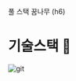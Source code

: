 풀 스택 꿈나무 (h6)
# 기술스택 👺
![git](https://img.shields.io/badge/-Git-F05032?style=for-the-badge&logo=git&logoColor=ffffff)
